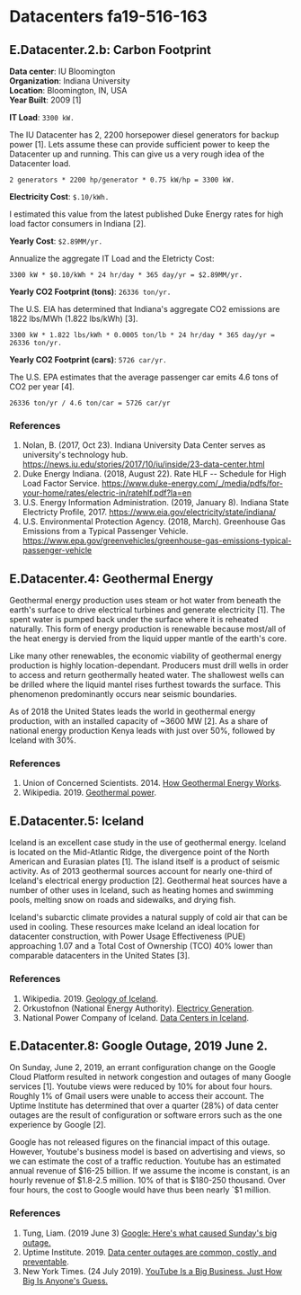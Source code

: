 # Datacenters fa19-516-163

## E.Datacenter.2.b: Carbon Footprint

**Data center**: IU Bloomington  
**Organization**: Indiana University  
**Location**: Bloomington, IN, USA  
**Year Built**: 2009 [1]

**IT Load**: `3300 kW.`

The IU Datacenter has 2, 2200 horsepower diesel generators for backup power [1].
Lets assume these can provide sufficient power to keep the Datacenter up and
running. This can give us a very rough idea of the Datacenter load.

```
2 generators * 2200 hp/generator * 0.75 kW/hp = 3300 kW.
```

**Electricity Cost**: `$.10/kWh.`

I estimated this value from the latest published Duke Energy rates for high load
factor consumers in Indiana [2].

**Yearly Cost**: `$2.89MM/yr.`

Annualize the aggregate IT Load and the Eletricty Cost:

```
3300 kW * $0.10/kWh * 24 hr/day * 365 day/yr = $2.89MM/yr.
```

**Yearly CO2 Footprint (tons)**: `26336 ton/yr.`

The U.S. EIA has determined that Indiana's aggregate CO2 emissions are 1822
lbs/MWh (1.822 lbs/kWh) [3].

```
3300 kW * 1.822 lbs/kWh * 0.0005 ton/lb * 24 hr/day * 365 day/yr = 26336 ton/yr.
```

**Yearly CO2 Footprint (cars)**: `5726 car/yr.`

The U.S. EPA estimates that the average passenger car emits 4.6 tons of CO2 per
year [4].

```
26336 ton/yr / 4.6 ton/car = 5726 car/yr
```

### References

1. Nolan, B. (2017, Oct 23). Indiana University Data Center serves as
   university's technology hub.
   <https://news.iu.edu/stories/2017/10/iu/inside/23-data-center.html>
2. Duke Energy Indiana. (2018, August 22). Rate HLF -- Schedule for High Load
   Factor Service.
   <https://www.duke-energy.com/_/media/pdfs/for-your-home/rates/electric-in/ratehlf.pdf?la=en>
3. U.S. Energy Information Administration. (2019, January 8). Indiana State
   Electricty Profile, 2017. <https://www.eia.gov/electricity/state/indiana/>
4. U.S. Environmental Protection Agency. (2018, March). Greenhouse Gas Emissions
   from a Typical Passenger Vehicle.
   <https://www.epa.gov/greenvehicles/greenhouse-gas-emissions-typical-passenger-vehicle>

## E.Datacenter.4: Geothermal Energy

Geothermal energy production uses steam or hot water from beneath the earth's
surface to drive electrical turbines and generate electricity [1]. The spent
water is pumped back under the surface where it is reheated naturally. This form
of energy production is renewable because most/all of the heat energy is dervied
from the liquid upper mantle of the earth's core.

Like many other renewables, the economic viability of geothermal energy
production is highly location-dependant. Producers must drill wells in order to
access and return geothermally heated water. The shallowest wells can be drilled
where the liquid mantel rises furthest towards the surface. This phenomenon
predominantly occurs near seismic boundaries.

As of 2018 the United States leads the world in geothermal energy production,
with an installed capacity of ~3600 MW [2]. As a share of national energy
production Kenya leads with just over 50%, followed by Iceland with 30%.

### References

1. Union of Concerned Scientists. 2014.
   [How Geothermal Energy Works](https://www.ucsusa.org/clean_energy/our-energy-choices/renewable-energy/how-geothermal-energy-works.html).
2. Wikipedia. 2019.
   [Geothermal power](https://en.wikipedia.org/wiki/Geothermal_power).

## E.Datacenter.5: Iceland

Iceland is an excellent case study in the use of geothermal energy. Iceland is
located on the Mid-Atlantic Ridge, the divergence point of the North American
and Eurasian plates [1]. The island itself is a product of seismic activity. As
of 2013 geothermal sources account for nearly one-third of Iceland's electrical
energy production [2]. Geothermal heat sources have a number of other uses in
Iceland, such as heating homes and swimming pools, melting snow on roads and
sidewalks, and drying fish.

Iceland's subarctic climate provides a natural supply of cold air that can be
used in cooling. These resources make Iceland an ideal location for datacenter
construction, with Power Usage Effectiveness (PUE) approaching 1.07 and a Total
Cost of Ownership (TCO) 40% lower than comparable datacenters in the United
States [3].

### References

1. Wikipedia. 2019.
   [Geology of Iceland](https://en.wikipedia.org/wiki/Geology_of_Iceland).
2. Orkustofnon (National Energy Authority).
   [Electricy Generation](https://nea.is/geothermal/electricity-generation/).
3. National Power Company of Iceland.
   [Data Centers in Iceland](https://www.landsvirkjun.com/productsservices/energyproducts/data-centers/data-centers-in-iceland/).

## E.Datacenter.8: Google Outage, 2019 June 2.

On Sunday, June 2, 2019, an errant configuration change on the Google Cloud
Platform resulted in network congestion and outages of many Google services [1].
Youtube views were reduced by 10% for about four hours. Roughly 1% of Gmail
users were unable to access their account. The Uptime Institute has determined
that over a quarter (28%) of data center outages are the result of configuration
or software errors such as the one experience by Google [2].

Google has not released figures on the financial impact of this outage. However,
Youtube's business model is based on advertising and views, so we can estimate
the cost of a traffic reduction. Youtube has an estimated annual revenue of
\$16-25 billion. If we assume the income is constant, is an hourly revenue of
\$1.8-2.5 million. 10% of that is \$180-250 thousand. Over four hours, the cost
to Google would have thus been nearly `\$1 million.

### References

1. Tung, Liam. (2019 June 3)
   [Google: Here's what caused Sunday's big outage.](https://www.zdnet.com/article/google-heres-what-caused-sundays-big-outage/)
2. Uptime Institute. 2019.
   [Data center outages are common, costly, and preventable](https://uptimeinstitute.com/data-center-outages-are-common-costly-and-preventable).
3. New York Times. (24 July 2019).
   [YouTube Is a Big Business. Just How Big Is Anyone's Guess.](https://www.nytimes.com/2019/07/24/technology/youtube-financial-disclosure-google.html)
